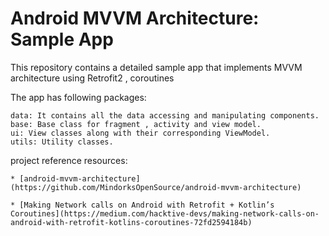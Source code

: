 # Android MVVM Architecture: Sample App
This repository contains a detailed sample app that implements MVVM architecture using Retrofit2 , coroutines  



The app has following packages:

    data: It contains all the data accessing and manipulating components.
    base: Base class for fragment , activity and view model.
    ui: View classes along with their corresponding ViewModel.
    utils: Utility classes.
   
 

project reference resources:

    * [android-mvvm-architecture](https://github.com/MindorksOpenSource/android-mvvm-architecture)
    
    * [Making Network calls on Android with Retrofit + Kotlin’s Coroutines](https://medium.com/hacktive-devs/making-network-calls-on-           android-with-retrofit-kotlins-coroutines-72fd2594184b)
    
